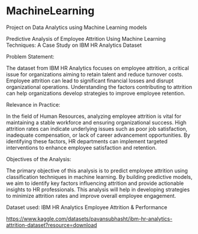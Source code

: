 # MachineLearning
Project on Data Analytics using Machine Learning models


Predictive Analysis of Employee Attrition Using Machine Learning Techniques: A Case Study on IBM HR Analytics Dataset

Problem Statement:

The dataset from IBM HR Analytics focuses on employee attrition, a critical issue for organizations aiming to retain talent and reduce turnover costs. Employee attrition can lead to significant financial losses and disrupt organizational operations. Understanding the factors contributing to attrition can help organizations develop strategies to improve employee retention.

Relevance in Practice:

In the field of Human Resources, analyzing employee attrition is vital for maintaining a stable workforce and ensuring organizational success. High attrition rates can indicate underlying issues such as poor job satisfaction, inadequate compensation, or lack of career advancement opportunities. By identifying these factors, HR departments can implement targeted interventions to enhance employee satisfaction and retention.

Objectives of the Analysis:

The primary objective of this analysis is to predict employee attrition using classification techniques in machine learning. By building predictive models, we aim to identify key factors influencing attrition and provide actionable insights to HR professionals. This analysis will help in developing strategies to minimize attrition rates and improve overall employee engagement.


Dataset used: IBM HR Analytics Employee Attrition & Performance

https://www.kaggle.com/datasets/pavansubhasht/ibm-hr-analytics-attrition-dataset?resource=download
